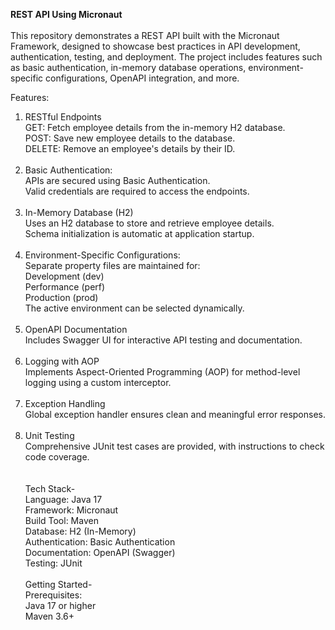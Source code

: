 <b>REST API Using Micronaut</b> <br><br>
This repository demonstrates a REST API built with the Micronaut Framework, designed to showcase best practices in API development, authentication, testing, and deployment.
The project includes features such as basic authentication, in-memory database operations, environment-specific configurations, OpenAPI integration, and more.

Features:
1. RESTful Endpoints<br>
GET: Fetch employee details from the in-memory H2 database.<br>
POST: Save new employee details to the database.<br>
DELETE: Remove an employee's details by their ID.<br><br>
2. Basic Authentication:<br>
APIs are secured using Basic Authentication.<br>
Valid credentials are required to access the endpoints.<br><br>
3. In-Memory Database (H2)<br>
Uses an H2 database to store and retrieve employee details.<br>
Schema initialization is automatic at application startup.<br><br>
4. Environment-Specific Configurations:<br>
Separate property files are maintained for:<br>
Development (dev)<br>
Performance (perf)<br>
Production (prod)<br>
The active environment can be selected dynamically.<br><br>
5. OpenAPI Documentation<br>
Includes Swagger UI for interactive API testing and documentation.<br><br>
6. Logging with AOP<br>
Implements Aspect-Oriented Programming (AOP) for method-level logging using a custom interceptor.<br><br>
7. Exception Handling<br>
Global exception handler ensures clean and meaningful error responses.<br><br>
8. Unit Testing<br>
Comprehensive JUnit test cases are provided, with instructions to check code coverage.<br><br><br>
Tech Stack-<br>
Language: Java 17<br>
Framework: Micronaut<br>
Build Tool: Maven<br>
Database: H2 (In-Memory)<br>
Authentication: Basic Authentication<br>
Documentation: OpenAPI (Swagger)<br>
Testing: JUnit<br><br>
Getting Started-<br>
Prerequisites:<br>
Java 17 or higher<br>
Maven 3.6+<br>
